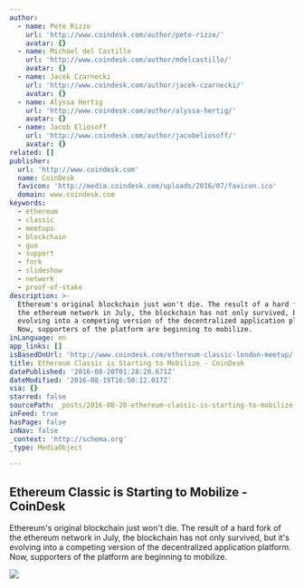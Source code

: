 ```yaml
---
author:
  - name: Pete Rizzo
    url: 'http://www.coindesk.com/author/pete-rizzo/'
    avatar: {}
  - name: Michael del Castillo
    url: 'http://www.coindesk.com/author/mdelcastillo/'
    avatar: {}
  - name: Jacek Czarnecki
    url: 'http://www.coindesk.com/author/jacek-czarnecki/'
    avatar: {}
  - name: Alyssa Hertig
    url: 'http://www.coindesk.com/author/alyssa-hertig/'
    avatar: {}
  - name: Jacob Eliosoff
    url: 'http://www.coindesk.com/author/jacobeliosoff/'
    avatar: {}
related: []
publisher:
  url: 'http://www.coindesk.com'
  name: CoinDesk
  favicon: 'http://media.coindesk.com/uploads/2016/07/favicon.ico'
  domain: www.coindesk.com
keywords:
  - ethereum
  - classic
  - meetups
  - blockchain
  - guo
  - support
  - fork
  - slideshow
  - network
  - proof-of-stake
description: >-
  Ethereum's original blockchain just won't die. The result of a hard fork of
  the ethereum network in July, the blockchain has not only survived, but it's
  evolving into a competing version of the decentralized application platform.
  Now, supporters of the platform are beginning to mobilize.
inLanguage: en
app_links: []
isBasedOnUrl: 'http://www.coindesk.com/ethereum-classic-london-meetup/'
title: Ethereum Classic is Starting to Mobilize - CoinDesk
datePublished: '2016-08-20T01:28:20.671Z'
dateModified: '2016-08-19T16:50:12.017Z'
via: {}
starred: false
sourcePath: _posts/2016-08-20-ethereum-classic-is-starting-to-mobilize-coindesk.md
inFeed: true
hasPage: false
inNav: false
_context: 'http://schema.org'
_type: MediaObject

---
```

<article style=""><h1>Ethereum Classic is Starting to Mobilize - CoinDesk</h1><p>Ethereum's original blockchain just won't die. The result of a hard fork of the ethereum network in July, the blockchain has not only survived, but it's evolving into a competing version of the decentralized application platform. Now, supporters of the platform are beginning to mobilize.</p><img src="https://media.coindesk.com/uploads/2016/08/IMG-20160819-WA0029.jpg" /></article>